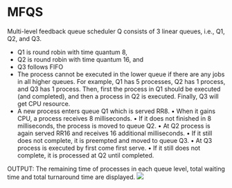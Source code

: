 # MFQS

Multi-level feedback queue scheduler Q consists of 3 linear queues, i.e., Q1, Q2, and Q3.
- Q1 is round robin with time quantum 8,
- Q2 is round robin with time quantum 16, and
- Q3 follows FIFO
- The process cannot be executed in the lower queue if there are any jobs in all higher
queues. For example, Q1 has 5 processes, Q2 has 1 process, and Q3 has 1 process.
Then, first the process in Q1 should be executed (and completed), and then a
process in Q2 is executed. Finally, Q3 will get CPU resource.
-  A new process enters queue Q1 which is served RR8.
• When it gains CPU, a process receives 8 milliseconds.
• If it does not finished in 8 milliseconds, the process is moved to queue Q2.
• At Q2 process is again served RR16 and receives 16 additional milliseconds.
• If it still does not complete, it is preempted and moved to queue Q3.
• At Q3 process is executed by first come first serve.
• If it still does not complete, it is processed at Q2 until completed.

OUTPUT:
The remaining time of processes in each queue level, total waiting time and total turnaround time are displayed.
![](https://user-images.githubusercontent.com/43548404/103769804-a2cc9900-502d-11eb-8249-2022d45698f7.png)

